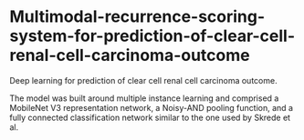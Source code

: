 # Multimodal-recurrence-scoring-system-for-prediction-of-clear-cell-renal-cell-carcinoma-outcome
Deep learning for prediction of clear cell renal cell carcinoma outcome.


The model was built around multiple instance learning and comprised a MobileNet V3 representation network, a Noisy-AND pooling function, and a fully connected classification network similar to the one used by Skrede et al.
